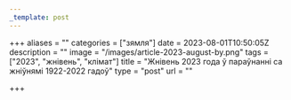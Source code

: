 ```yaml
---
_template: post
---
```


+++
aliases = ""
categories = ["зямля"]
date = 2023-08-01T10:50:05Z
description = ""
image = "/images/article-2023-august-by.png"
tags = ["2023", "жнівень", "клiмат"]
title = "Жнівень 2023 года ў параўнанні са жніўнямі 1922-2022 гадоў"
type = "post"
url = ""

+++
